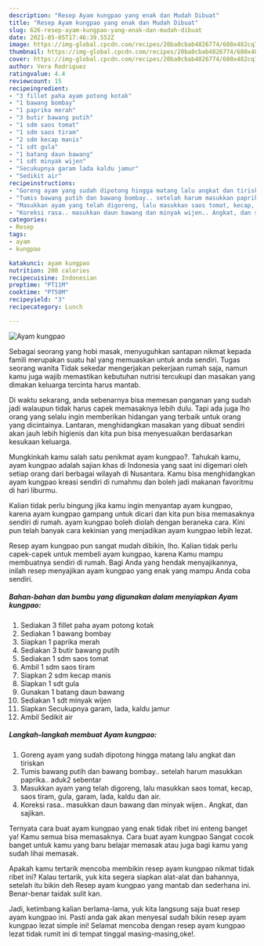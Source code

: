```yaml
---
description: "Resep Ayam kungpao yang enak dan Mudah Dibuat"
title: "Resep Ayam kungpao yang enak dan Mudah Dibuat"
slug: 626-resep-ayam-kungpao-yang-enak-dan-mudah-dibuat
date: 2021-05-05T17:46:39.552Z
image: https://img-global.cpcdn.com/recipes/20ba0cbab4826774/680x482cq70/ayam-kungpao-foto-resep-utama.jpg
thumbnail: https://img-global.cpcdn.com/recipes/20ba0cbab4826774/680x482cq70/ayam-kungpao-foto-resep-utama.jpg
cover: https://img-global.cpcdn.com/recipes/20ba0cbab4826774/680x482cq70/ayam-kungpao-foto-resep-utama.jpg
author: Vera Rodriguez
ratingvalue: 4.4
reviewcount: 15
recipeingredient:
- "3 fillet paha ayam potong kotak"
- "1 bawang bombay"
- "1 paprika merah"
- "3 butir bawang putih"
- "1 sdm saos tomat"
- "1 sdm saos tiram"
- "2 sdm kecap manis"
- "1 sdt gula"
- "1 batang daun bawang"
- "1 sdt minyak wijen"
- "Secukupnya garam lada kaldu jamur"
- "Sedikit air"
recipeinstructions:
- "Goreng ayam yang sudah dipotong hingga matang lalu angkat dan tiriskan"
- "Tumis bawang putih dan bawang bombay.. setelah harum masukkan paprika.. aduk2 sebentar"
- "Masukkan ayam yang telah digoreng, lalu masukkan saos tomat, kecap, saos tiram, gula, garam, lada, kaldu dan air."
- "Koreksi rasa.. masukkan daun bawang dan minyak wijen.. Angkat, dan sajikan."
categories:
- Resep
tags:
- ayam
- kungpao

katakunci: ayam kungpao 
nutrition: 208 calories
recipecuisine: Indonesian
preptime: "PT11M"
cooktime: "PT50M"
recipeyield: "3"
recipecategory: Lunch

---
```



![Ayam kungpao](https://img-global.cpcdn.com/recipes/20ba0cbab4826774/680x482cq70/ayam-kungpao-foto-resep-utama.jpg)

Sebagai seorang yang hobi masak, menyuguhkan santapan nikmat kepada famili merupakan suatu hal yang memuaskan untuk anda sendiri. Tugas seorang  wanita Tidak sekedar mengerjakan pekerjaan rumah saja, namun kamu juga wajib memastikan kebutuhan nutrisi tercukupi dan masakan yang dimakan keluarga tercinta harus mantab.

Di waktu  sekarang, anda sebenarnya bisa memesan panganan yang sudah jadi walaupun tidak harus capek memasaknya lebih dulu. Tapi ada juga lho orang yang selalu ingin memberikan hidangan yang terbaik untuk orang yang dicintainya. Lantaran, menghidangkan masakan yang dibuat sendiri akan jauh lebih higienis dan kita pun bisa menyesuaikan berdasarkan kesukaan keluarga. 



Mungkinkah kamu salah satu penikmat ayam kungpao?. Tahukah kamu, ayam kungpao adalah sajian khas di Indonesia yang saat ini digemari oleh setiap orang dari berbagai wilayah di Nusantara. Kamu bisa menghidangkan ayam kungpao kreasi sendiri di rumahmu dan boleh jadi makanan favoritmu di hari liburmu.

Kalian tidak perlu bingung jika kamu ingin menyantap ayam kungpao, karena ayam kungpao gampang untuk dicari dan kita pun bisa memasaknya sendiri di rumah. ayam kungpao boleh diolah dengan beraneka cara. Kini pun telah banyak cara kekinian yang menjadikan ayam kungpao lebih lezat.

Resep ayam kungpao pun sangat mudah dibikin, lho. Kalian tidak perlu capek-capek untuk membeli ayam kungpao, karena Kamu mampu membuatnya sendiri di rumah. Bagi Anda yang hendak menyajikannya, inilah resep menyajikan ayam kungpao yang enak yang mampu Anda coba sendiri.

<!--inarticleads1-->

##### Bahan-bahan dan bumbu yang digunakan dalam menyiapkan Ayam kungpao:

1. Sediakan 3 fillet paha ayam potong kotak
1. Sediakan 1 bawang bombay
1. Siapkan 1 paprika merah
1. Sediakan 3 butir bawang putih
1. Sediakan 1 sdm saos tomat
1. Ambil 1 sdm saos tiram
1. Siapkan 2 sdm kecap manis
1. Siapkan 1 sdt gula
1. Gunakan 1 batang daun bawang
1. Sediakan 1 sdt minyak wijen
1. Siapkan Secukupnya garam, lada, kaldu jamur
1. Ambil Sedikit air




<!--inarticleads2-->

##### Langkah-langkah membuat Ayam kungpao:

1. Goreng ayam yang sudah dipotong hingga matang lalu angkat dan tiriskan
1. Tumis bawang putih dan bawang bombay.. setelah harum masukkan paprika.. aduk2 sebentar
1. Masukkan ayam yang telah digoreng, lalu masukkan saos tomat, kecap, saos tiram, gula, garam, lada, kaldu dan air.
1. Koreksi rasa.. masukkan daun bawang dan minyak wijen.. Angkat, dan sajikan.




Ternyata cara buat ayam kungpao yang enak tidak ribet ini enteng banget ya! Kamu semua bisa memasaknya. Cara buat ayam kungpao Sangat cocok banget untuk kamu yang baru belajar memasak atau juga bagi kamu yang sudah lihai memasak.

Apakah kamu tertarik mencoba membikin resep ayam kungpao nikmat tidak ribet ini? Kalau tertarik, yuk kita segera siapkan alat-alat dan bahannya, setelah itu bikin deh Resep ayam kungpao yang mantab dan sederhana ini. Benar-benar taidak sulit kan. 

Jadi, ketimbang kalian berlama-lama, yuk kita langsung saja buat resep ayam kungpao ini. Pasti anda gak akan menyesal sudah bikin resep ayam kungpao lezat simple ini! Selamat mencoba dengan resep ayam kungpao lezat tidak rumit ini di tempat tinggal masing-masing,oke!.

